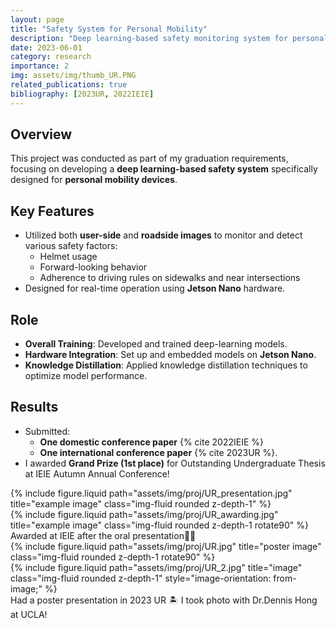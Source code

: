 ```yaml
---
layout: page
title: "Safety System for Personal Mobility"
description: "Deep learning-based safety monitoring system for personal mobility devices, focusing on helmet usage and driving behavior"
date: 2023-06-01
category: research
importance: 2
img: assets/img/thumb_UR.PNG
related_publications: true
bibliography: [2023UR, 2022IEIE]
---
```


## Overview

This project was conducted as part of my graduation requirements, focusing on developing a **deep learning-based safety system** specifically designed for **personal mobility devices**.

## Key Features

- Utilized both **user-side** and **roadside images** to monitor and detect various safety factors:
  - Helmet usage
  - Forward-looking behavior
  - Adherence to driving rules on sidewalks and near intersections
- Designed for real-time operation using **Jetson Nano** hardware.

## Role

- **Overall Training**: Developed and trained deep-learning models.
- **Hardware Integration**: Set up and embedded models on **Jetson Nano**.
- **Knowledge Distillation**: Applied knowledge distillation techniques to optimize model performance.

## Results

- Submitted:
  - **One domestic conference paper** {% cite 2022IEIE %}
  - **One international conference paper** {% cite 2023UR %}.
- I awarded **Grand Prize (1st place)** for Outstanding Undergraduate Thesis at IEIE Autumn Annual Conference!
<style>
  /* CSS to rotate the image */
  .rotate90 {
    transform: rotate(90deg); /* Rotates the image 90 degrees */
    transform-origin: center; /* Ensures rotation is applied from the center */
  }
</style>

<div class="row justify-content-sm-center">
  <div class="col-sm-8 mt-3 mt-md-0">
    {% include figure.liquid path="assets/img/proj/UR_presentation.jpg"  title="example image" class="img-fluid rounded z-depth-1" %}
  </div>
  <div class="col-sm-4 mt-3 mt-md-0">
    {% include figure.liquid path="assets/img/proj/UR_awarding.jpg"  title="example image" class="img-fluid rounded z-depth-1 rotate90" %}
  </div>
</div>
<div class="caption">
    Awarded at IEIE after the oral presentation👩‍🏫
</div>

<div class="row justify-content-sm-center">
    <div class="col-sm-4 mt-3 mt-md-0">
        {% include figure.liquid path="assets/img/proj/UR.jpg" title="poster image" class="img-fluid rounded z-depth-1 rotate90" %}
    </div>
    <div class="col-sm-8 mt-3 mt-md-0">
        {% include figure.liquid path="assets/img/proj/UR_2.jpg" title="image" class="img-fluid rounded z-depth-1" style="image-orientation: from-image;" %}
    </div>
  </div>

</div>
<div class="caption">
    Had a poster presentation in 2023 UR 🏝️ I took photo with Dr.Dennis Hong at UCLA!
</div>
